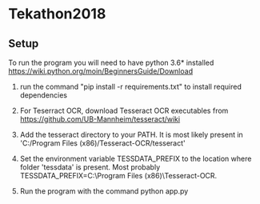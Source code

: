 # Tekathon2018

## Setup

To run the program you will need to have python 3.6* installed https://wiki.python.org/moin/BeginnersGuide/Download

1. run the command "pip install -r requirements.txt" to install required dependencies

2. For Teserract OCR, download Tesseract OCR executables from https://github.com/UB-Mannheim/tesseract/wiki

3. Add the tesseract directory to your PATH. It is most likely present in 'C:/Program Files (x86)/Tesseract-OCR/tesseract'

4. Set the environment variable TESSDATA_PREFIX to the location where folder 'tessdata' is present. Most probably TESSDATA_PREFIX=C:\Program Files (x86)\Tesseract-OCR.

5. Run the program with the command python app.py


